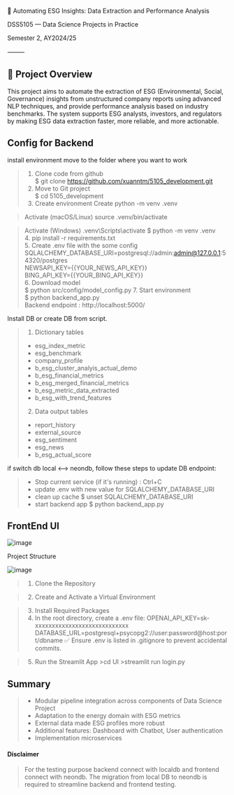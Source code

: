 🧠 Automating ESG Insights: Data Extraction and Performance Analysis

DSS5105 — Data Science Projects in Practice

Semester 2, AY2024/25

⸻

## 📘 Project Overview

This project aims to automate the extraction of ESG (Environmental, Social, Governance) insights from unstructured company reports using advanced NLP techniques, and provide performance analysis based on industry benchmarks. The system supports ESG analysts, investors, and regulators by making ESG data extraction faster, more reliable, and more actionable.



## Config for Backend
install environment
move to the folder where you want to work
> 1. Clone code from github  
> $ git clone https://github.com/xuanntm/5105_development.git
> 2. Move to Git project  
> $ cd 5105_development
> 3. Create environment
>Create
python -m venv .venv

>Activate (macOS/Linux)
>source .venv/bin/activate

>Activate (Windows)
>.venv\Scripts\activate
> $ python -m venv .venv    
> 4. pip install -r requirements.txt  
> 5. Create .env file with the some config
> SQLALCHEMY_DATABASE_URI=postgresql://admin:admin@127.0.0.1:54320/postgres  
> NEWSAPI_KEY={{YOUR_NEWS_API_KEY}}  
> BING_API_KEY={{YOUR_BING_API_KEY}}  
> 6. Download model  
> $ python src/config/model_config.py
> 7. Start environment  
> $ python backend_app.py  
> Backend endpoint : http://localhost:5000/
 

Install DB or create DB from script.
> 1. Dictionary tables  
> - esg_index_metric  
> - esg_benchmark  
> - company_profile  
> - b_esg_cluster_analyis_actual_demo  
> - b_esg_financial_metrics  
> - b_esg_merged_financial_metrics  
> - b_esg_metric_data_extracted  
> - b_esg_with_trend_features  
> 2. Data output tables
> - report_history
> - external_source
> - esg_sentiment
> - esg_news
> - b_esg_actual_score


if switch db local <--> neondb, follow these steps to update DB endpoint:
> - Stop current service (if it's running) : Ctrl+C
> - update .env with new value for SQLALCHEMY_DATABASE_URI
> - clean up cache $ unset SQLALCHEMY_DATABASE_URI
> - start backend app $ python backend_app.py

## FrontEnd UI
![image](https://github.com/user-attachments/assets/320bc6f8-20f4-4049-b806-a705aca0b777)


Project Structure

![image](https://github.com/user-attachments/assets/925c267a-9759-48bd-a957-2a6f10e04d27)




>1. Clone the Repository

>2. Create and Activate a Virtual Environment


>3. Install Required Packages
>4. In the root directory, create a .env file:
   OPENAI_API_KEY=sk-xxxxxxxxxxxxxxxxxxxxxxxxxxxx
   DATABASE_URL=postgresql+psycopg2://user:password@host:port/dbname
   ✅ Ensure .env is listed in .gitignore to prevent accidental commits.

>5. Run the Streamlit App
       >cd UI
       >streamlit run login.py

## Summary 
> - Modular pipeline integration across components of Data Science Project
> - Adaptation to the energy domain with ESG metrics
> - External data made ESG profiles more robust
> - Additional features: Dashboard with Chatbot, User authentication
> - Implementation microservices

#### Disclaimer 
> For the testing purpose backend connect with localdb and frontend connect with neondb. The migration from local DB to neondb is required to streamline backend and frontend testing.
